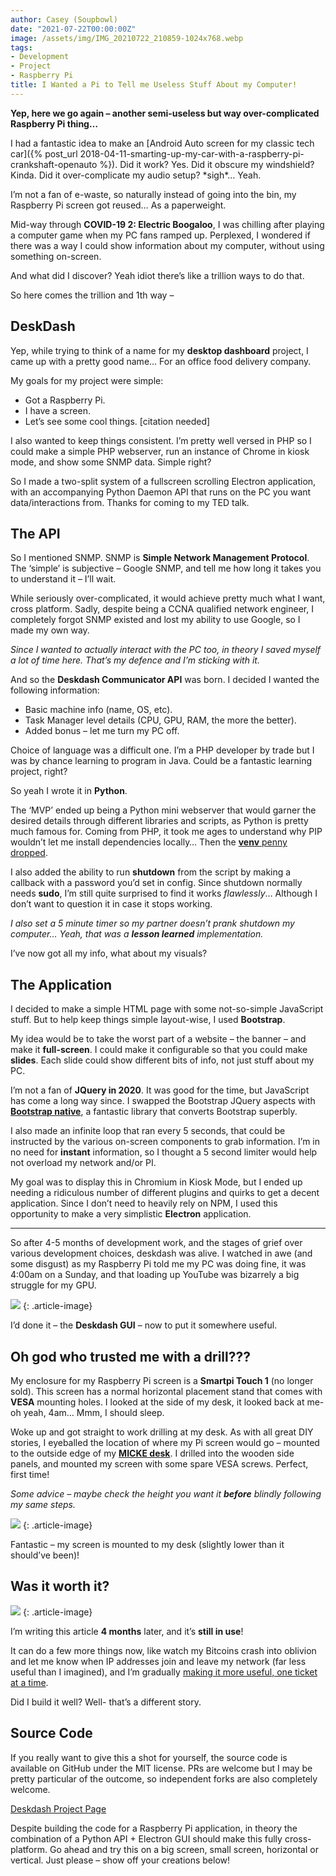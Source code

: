 ```yaml
---
author: Casey (Soupbowl)
date: "2021-07-22T00:00:00Z"
image: /assets/img/IMG_20210722_210859-1024x768.webp
tags:
- Development
- Project
- Raspberry Pi
title: I Wanted a Pi to Tell me Useless Stuff About my Computer!
---
```


**Yep, here we go again – another semi-useless but way over-complicated Raspberry Pi thing…**

I had a fantastic idea to make an [Android Auto screen for my classic tech car]({% post_url 2018-04-11-smarting-up-my-car-with-a-raspberry-pi-crankshaft-openauto %}). Did it work? Yes. Did it obscure my windshield? Kinda. Did it over-complicate my audio setup? \*sigh\*… Yeah.

I’m not a fan of e-waste, so naturally instead of going into the bin, my Raspberry Pi screen got reused… As a paperweight.

Mid-way through **COVID-19 2: Electric Boogaloo**, I was chilling after playing a computer game when my PC fans ramped up. Perplexed, I wondered if there was a way I could show information about my computer, without using something on-screen.

And what did I discover? Yeah idiot there’s like a trillion ways to do that.

So here comes the trillion and 1th way –

## DeskDash

Yep, while trying to think of a name for my **desktop dashboard** project, I came up with a pretty good name… For an office food delivery company.

My goals for my project were simple:

*   Got a Raspberry Pi.
*   I have a screen.
*   Let’s see some cool things. \[citation needed\]

I also wanted to keep things consistent. I’m pretty well versed in PHP so I could make a simple PHP webserver, run an instance of Chrome in kiosk mode, and show some SNMP data. Simple right?

So I made a two-split system of a fullscreen scrolling Electron application, with an accompanying Python Daemon API that runs on the PC you want data/interactions from. Thanks for coming to my TED talk.

## The API

So I mentioned SNMP. SNMP is **Simple Network Management Protocol**. The ‘simple’ is subjective – Google SNMP, and tell me how long it takes you to understand it – I’ll wait.

While seriously over-complicated, it would achieve pretty much what I want, cross platform. Sadly, despite being a CCNA qualified network engineer, I completely forgot SNMP existed and lost my ability to use Google, so I made my own way.

_Since I wanted to actually interact with the PC too, in theory I saved myself a lot of time here. That’s my defence and I’m sticking with it._

And so the **Deskdash Communicator API** was born. I decided I wanted the following information:

*   Basic machine info (name, OS, etc).
*   Task Manager level details (CPU, GPU, RAM, the more the better).
*   Added bonus – let me turn my PC off.

Choice of language was a difficult one. I’m a PHP developer by trade but I was by chance learning to program in Java. Could be a fantastic learning project, right?

So yeah I wrote it in **Python**.

The ‘MVP’ ended up being a Python mini webserver that would garner the desired details through different libraries and scripts, as Python is pretty much famous for. Coming from PHP, it took me ages to understand why PIP wouldn’t let me install dependencies locally… Then the [**venv** penny dropped](https://docs.python.org/3/library/venv.html).

I also added the ability to run **shutdown** from the script by making a callback with a password you’d set in config. Since shutdown normally needs **sudo**, I’m still quite surprised to find it works _flawlessly_… Although I don’t want to question it in case it stops working.

_I also set a 5 minute timer so my partner doesn’t prank shutdown my computer… Yeah, that was a **lesson learned** implementation._

I’ve now got all my info, what about my visuals?

## The Application

I decided to make a simple HTML page with some not-so-simple JavaScript stuff. But to help keep things simple layout-wise, I used **Bootstrap**.

My idea would be to take the worst part of a website – the banner – and make it **full-screen**. I could make it configurable so that you could make **slides**. Each slide could show different bits of info, not just stuff about my PC.

I’m not a fan of **JQuery in 2020**. It was good for the time, but JavaScript has come a long way since. I swapped the Bootstrap JQuery aspects with **[Bootstrap native](https://thednp.github.io/bootstrap.native/)**, a fantastic library that converts Bootstrap superbly.

I also made an infinite loop that ran every 5 seconds, that could be instructed by the various on-screen components to grab information. I’m in no need for **instant** information, so I thought a 5 second limiter would help not overload my network and/or PI.

My goal was to display this in Chromium in Kiosk Mode, but I ended up needing a ridiculous number of different plugins and quirks to get a decent application. Since I don’t need to heavily rely on NPM, I used this opportunity to make a very simplistic **Electron** application.

* * *

So after 4-5 months of development work, and the stages of grief over various development choices, deskdash was alive. I watched in awe (and some disgust) as my Raspberry Pi told me my PC was doing fine, it was 4:00am on a Sunday, and that loading up YouTube was bizarrely a big struggle for my GPU.

![](/assets/img/Screenshot_20210520_205742.webp)
{: .article-image}

I’d done it – the **Deskdash GUI** – now to put it somewhere useful.

## Oh god who trusted me with a drill???

My enclosure for my Raspberry Pi screen is a **Smartpi Touch 1** (no longer sold). This screen has a normal horizontal placement stand that comes with **VESA** mounting holes. I looked at the side of my desk, it looked back at me- oh yeah, 4am… Mmm, I should sleep.

Woke up and got straight to work drilling at my desk. As with all great DIY stories, I eyeballed the location of where my Pi screen would go – mounted to the outside edge of my **[MICKE desk](https://www.ikea.com/us/en/p/micke-desk-black-brown-s49926749/)**. I drilled into the wooden side panels, and mounted my screen with some spare VESA screws. Perfect, first time!

_Some advice – maybe check the height you want it **before** blindly following my same steps._

![](/assets/img/IMG_20210722_210644-edited-scaled.webp)
{: .article-image}

Fantastic – my screen is mounted to my desk (slightly lower than it should’ve been)!

## Was it worth it?

![](/assets/img/IMG_20210722_210859-1024x768.webp)
{: .article-image}

I’m writing this article **4 months** later, and it’s **still in use**!

It can do a few more things now, like watch my Bitcoins crash into oblivion and let me know when IP addresses join and leave my network (far less useful than I imagined), and I’m gradually [making it more useful, one ticket at a time](https://github.com/users/soup-bowl/projects/2).

Did I build it well? Well- that’s a different story.

## Source Code

If you really want to give this a shot for yourself, the source code is available on GitHub under the MIT license. PRs are welcome but I may be pretty particular of the outcome, so independent forks are also completely welcome.

<div class="aligncentre"><p class="button"><a href="https://github.com/soup-bowl/deskdash">Deskdash Project Page</a></p></div>

Despite building the code for a Raspberry Pi application, in theory the combination of a Python API + Electron GUI should make this fully cross-platform. Go ahead and try this on a big screen, small screen, horizontal or vertical. Just please – show off your creations below!
